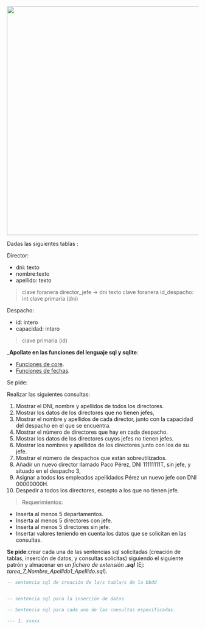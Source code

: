 <div>

<div align="center">
<img src="https://www.captio.net/hs-fs/hubfs/director-comercial.jpg?width=1460&name=director-comercial.jpg" width="600px"/>
</div>

Dadas las siguientes tablas :

Director:
 - dni: texto
 - nombre:texto
 - apellido: texto
 > clave foranera director_jefe -> dni texto
 > clave foranera id_despacho: int
 > clave primaria (dni)

Despacho:
 - id: intero
 - capacidad: intero
  
  > clave primaria (id)

___Apollate en las funciones del lenguaje sql y sqlite__:
- [Funciones de core](https://www.sqlite.org/lang_corefunc.html). 
- [Funciones de fechas](https://www.sqlite.org/lang_datefunc.html).

Se pide:

Realizar las siguientes consultas:

1. Mostrar el DNI, nombre y apellidos de todos los directores.
2. Mostrar los datos de los directores que no tienen jefes,
3. Mostrar el nombre y apellidos de cada director, junto con la capacidad del despacho en el
que se encuentra.
4. Mostrar el número de directores que hay en cada despacho.
5. Mostrar los datos de los directores cuyos jefes no tienen jefes.
6. Mostrar los nombres y apellidos de los directores junto con los de su jefe.
7. Mostrar el número de despachos que están sobreutilizados.
8. Añadir un nuevo director llamado Paco Pérez, DNI 11111111T, sin jefe, y situado en el despacho 3,
9. Asignar a todos los empleados apellidados Pérez un nuevo jefe con DNI 00000000H.
10. Despedir a todos los directores, excepto a los que no tienen jefe.

> Requerimientos:
 - Inserta al menos 5 departamentos.
 - Inserta al menos 5 directores con jefe.
 - Inserta al menos 5 directores sin jefe.
 - Insertar valores teniendo en cuenta los datos que se solicitan en las consultas.

__Se pide__:crear cada una de las sentencias sql solicitadas (creación de tablas, inserción de datos, y consultas solicitas) siguiendo el siguiente patrón y almacenar en un _fichero de extensión_ ___.sql___ (Ej: _tarea_7_Nombre_Apellido1_Apellido.sql_).

```sql
-- sentencia sql de creación de la/s tabla/s de la bbdd


-- sentencia sql para la inserción de datos

-- Sentencia sql para cada una de las consultas especificadas.

--- 1. xxxxx

```

</div>